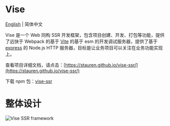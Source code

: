 # Vise
[English](./README.md) | 简体中文

Vise 是一个 Web 同构 SSR 开发框架，包含项目创建、开发、打包等功能，提供了远快于 Webpack 的基于 [Vite][vite] 的基于 esm 的开发调试服务器，提供了基于 [express](https://expressjs.com/) 的 Node.js HTTP 服务器，目标是让业务项目可以关注在业务功能实现上。

查看项目详细文档，请点击：[https://stauren.github.io/vise-ssr/](https://stauren.github.io/vise-ssr/)

下载 npm 包：[vise-ssr](https://www.npmjs.com/package/vise-ssr)

# 整体设计
![Vise SSR framework](https://cdn.rawgit.com/stauren/vise-ssr/main/packages/app-vue3-intro/public/images/ssr.drawio.png)

[vite]: <https://vitejs.dev/>
